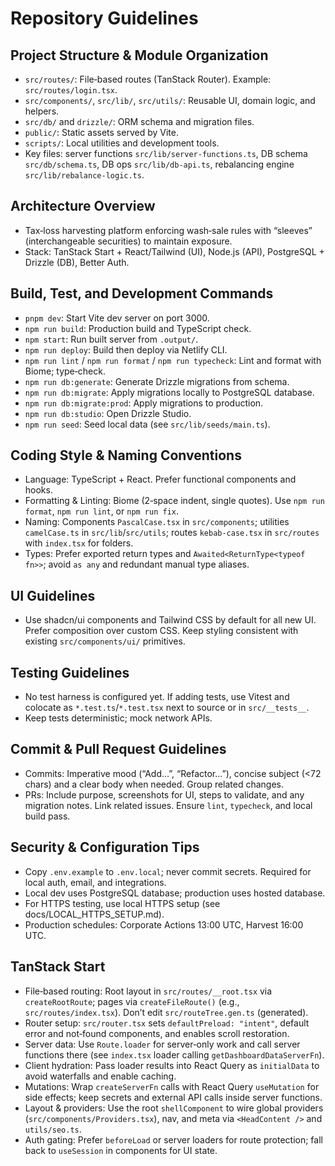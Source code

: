 # Repository Guidelines

## Project Structure & Module Organization

- `src/routes/`: File‑based routes (TanStack Router). Example: `src/routes/login.tsx`.
- `src/components/`, `src/lib/`, `src/utils/`: Reusable UI, domain logic, and helpers.
- `src/db/` and `drizzle/`: ORM schema and migration files.
- `public/`: Static assets served by Vite.
- `scripts/`: Local utilities and development tools.
- Key files: server functions `src/lib/server-functions.ts`, DB schema `src/db/schema.ts`, DB ops `src/lib/db-api.ts`, rebalancing engine `src/lib/rebalance-logic.ts`.

## Architecture Overview

- Tax‑loss harvesting platform enforcing wash‑sale rules with “sleeves” (interchangeable securities) to maintain exposure.
- Stack: TanStack Start + React/Tailwind (UI), Node.js (API), PostgreSQL + Drizzle (DB), Better Auth.

## Build, Test, and Development Commands

- `pnpm dev`: Start Vite dev server on port 3000.
- `npm run build`: Production build and TypeScript check.
- `npm start`: Run built server from `.output/`.
- `npm run deploy`: Build then deploy via Netlify CLI.
- `npm run lint` / `npm run format` / `npm run typecheck`: Lint and format with Biome; type‑check.
- `npm run db:generate`: Generate Drizzle migrations from schema.
- `npm run db:migrate`: Apply migrations locally to PostgreSQL database.
- `npm run db:migrate:prod`: Apply migrations to production.
- `npm run db:studio`: Open Drizzle Studio.
- `npm run seed`: Seed local data (see `src/lib/seeds/main.ts`).

## Coding Style & Naming Conventions

- Language: TypeScript + React. Prefer functional components and hooks.
- Formatting & Linting: Biome (2‑space indent, single quotes). Use `npm run format`, `npm run lint`, or `npm run fix`.
- Naming: Components `PascalCase.tsx` in `src/components`; utilities `camelCase.ts` in `src/lib`/`src/utils`; routes `kebab-case.tsx` in `src/routes` with `index.tsx` for folders.
- Types: Prefer exported return types and `Awaited<ReturnType<typeof fn>>`; avoid `as any` and redundant manual type aliases.

## UI Guidelines

- Use shadcn/ui components and Tailwind CSS by default for all new UI. Prefer composition over custom CSS. Keep styling consistent with existing `src/components/ui/` primitives.

## Testing Guidelines

- No test harness is configured yet. If adding tests, use Vitest and colocate as `*.test.ts`/`*.test.tsx` next to source or in `src/__tests__`.
- Keep tests deterministic; mock network APIs.

## Commit & Pull Request Guidelines

- Commits: Imperative mood (“Add…”, “Refactor…”), concise subject (<72 chars) and a clear body when needed. Group related changes.
- PRs: Include purpose, screenshots for UI, steps to validate, and any migration notes. Link related issues. Ensure `lint`, `typecheck`, and local build pass.

## Security & Configuration Tips

- Copy `.env.example` to `.env.local`; never commit secrets. Required for local auth, email, and integrations.
- Local dev uses PostgreSQL database; production uses hosted database.
- For HTTPS testing, use local HTTPS setup (see docs/LOCAL_HTTPS_SETUP.md).
- Production schedules: Corporate Actions 13:00 UTC, Harvest 16:00 UTC.

## TanStack Start

- File‑based routing: Root layout in `src/routes/__root.tsx` via `createRootRoute`; pages via `createFileRoute()` (e.g., `src/routes/index.tsx`). Don’t edit `src/routeTree.gen.ts` (generated).
- Router setup: `src/router.tsx` sets `defaultPreload: "intent"`, default error and not‑found components, and enables scroll restoration.
- Server data: Use `Route.loader` for server‑only work and call server functions there (see `index.tsx` loader calling `getDashboardDataServerFn`).
- Client hydration: Pass loader results into React Query as `initialData` to avoid waterfalls and enable caching.
- Mutations: Wrap `createServerFn` calls with React Query `useMutation` for side effects; keep secrets and external API calls inside server functions.
- Layout & providers: Use the root `shellComponent` to wire global providers (`src/components/Providers.tsx`), nav, and meta via `<HeadContent />` and `utils/seo.ts`.
- Auth gating: Prefer `beforeLoad` or server loaders for route protection; fall back to `useSession` in components for UI state.
